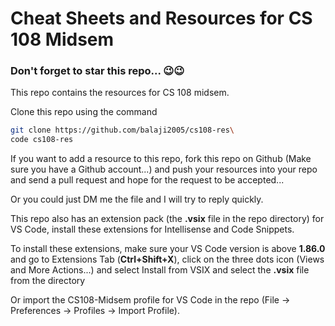 # Cheat Sheets and Resources for CS 108 Midsem

### Don't forget to star this repo... 😉😉

This repo contains the resources for CS 108 midsem.

Clone this repo using the command

```bash
git clone https://github.com/balaji2005/cs108-res\
code cs108-res
```

If you want to add a resource to this repo, fork this repo on Github (Make sure you have a Github account...) and push your resources into your repo and send a pull request and hope for the request to be accepted...

Or you could just DM me the file and I will try to reply quickly.

This repo also has an extension pack (the __.vsix__ file in the repo directory) for VS Code, install these extensions for Intellisense and Code Snippets.

To install these extensions, make sure your VS Code version is above __1.86.0__ and go to Extensions Tab (__Ctrl+Shift+X__), click on the three dots icon (Views and More Actions...) and select Install from VSIX and select the __.vsix__ file from the directory

Or import the CS108-Midsem profile for VS Code in the repo (File -> Preferences -> Profiles -> Import Profile).